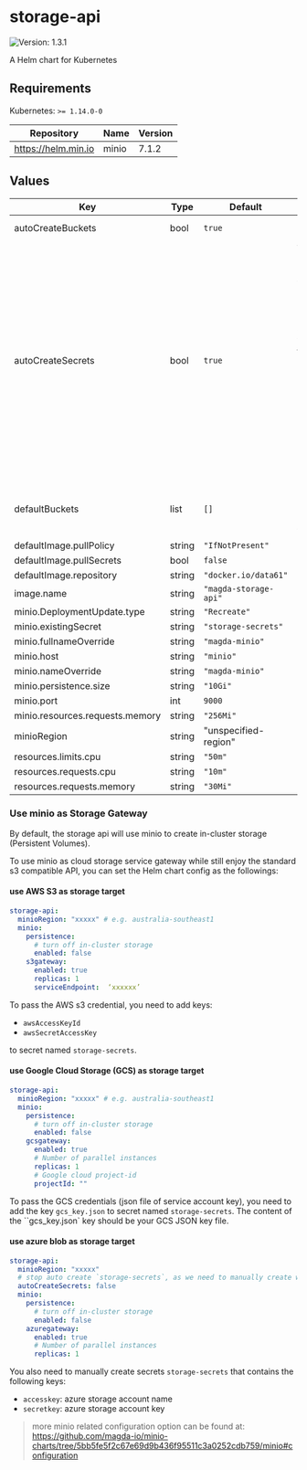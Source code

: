 # storage-api

![Version: 1.3.1](https://img.shields.io/badge/Version-1.3.1-informational?style=flat-square)

A Helm chart for Kubernetes

## Requirements

Kubernetes: `>= 1.14.0-0`

| Repository | Name | Version |
|------------|------|---------|
| https://helm.min.io | minio | 7.1.2 |

## Values

| Key | Type | Default | Description |
|-----|------|---------|-------------|
| autoCreateBuckets | bool | `true` | Create `defaultBuckets` on startup. |
| autoCreateSecrets | bool | `true` | Whether or not auto create `storage-secrets`. When auto created, random 20 chars will be generated for `accessKey` and random 40 chars will be generated for `secretKey`. When use minio as gateway mode, you might want to manualy generate the secret in order supply cloud provider secrets. e.g. <ul>   <li>awsAccessKeyId: aws s3 access key id if use AWS s3</li>   <li>awsSecretAccessKey: aws s3 secret access key id if use AWS s3</li>   <li>gcs_key.json: GCS key file if use google GCS</li> </ul> |
| defaultBuckets | list | `[]` | Default buckets to create on startup. If no value is provided `global.defaultDatasetBucket` will be used. |
| defaultImage.pullPolicy | string | `"IfNotPresent"` |  |
| defaultImage.pullSecrets | bool | `false` |  |
| defaultImage.repository | string | `"docker.io/data61"` |  |
| image.name | string | `"magda-storage-api"` |  |
| minio.DeploymentUpdate.type | string | `"Recreate"` |  |
| minio.existingSecret | string | `"storage-secrets"` |  |
| minio.fullnameOverride | string | `"magda-minio"` |  |
| minio.host | string | `"minio"` |  |
| minio.nameOverride | string | `"magda-minio"` |  |
| minio.persistence.size | string | `"10Gi"` |  |
| minio.port | int | `9000` |  |
| minio.resources.requests.memory | string | `"256Mi"` |  |
| minioRegion | string | "unspecified-region" | specify bucket region |
| resources.limits.cpu | string | `"50m"` |  |
| resources.requests.cpu | string | `"10m"` |  |
| resources.requests.memory | string | `"30Mi"` |  |

### Use minio as Storage Gateway

By default, the storage api will use minio to create in-cluster storage (Persistent Volumes).

To use minio as cloud storage service gateway while still enjoy the standard s3 compatible API, you can set the Helm chart config as the followings:

#### use AWS S3 as storage target

```yaml
storage-api:
  minioRegion: "xxxxx" # e.g. australia-southeast1
  minio:
    persistence:
      # turn off in-cluster storage
      enabled: false
    s3gateway:
      enabled: true
      replicas: 1
      serviceEndpoint:  ‘xxxxxx’
```

To pass the AWS s3 credential, you need to add keys:
- `awsAccessKeyId`
- `awsSecretAccessKey`

to secret named `storage-secrets`.

#### use Google Cloud Storage (GCS) as storage target

```yaml
storage-api:
  minioRegion: "xxxxx" # e.g. australia-southeast1
  minio:
    persistence:
      # turn off in-cluster storage
      enabled: false
    gcsgateway:
      enabled: true
      # Number of parallel instances
      replicas: 1
      # Google cloud project-id
      projectId: ""
```

To pass the GCS credentials (json file of service account key), you need to add the key `gcs_key.json` to secret named `storage-secrets`.  The content of the ``gcs_key.json` key should be your GCS JSON key file.

#### use azure blob as storage target

```yaml
storage-api:
  minioRegion: "xxxxx"
  # stop auto create `storage-secrets`, as we need to manually create with storage account name & key
  autoCreateSecrets: false
  minio:
    persistence:
      # turn off in-cluster storage
      enabled: false
    azuregateway:
      enabled: true
      # Number of parallel instances
      replicas: 1
```

You also need to manually create secrets `storage-secrets` that contains the following keys:
- `accesskey`: azure storage account name
- `secretkey`: azure storage account key

> more minio related configuration option can be found at: https://github.com/magda-io/minio-charts/tree/5bb5fe5f2c67e69d9b436f95511c3a0252cdb759/minio#configuration